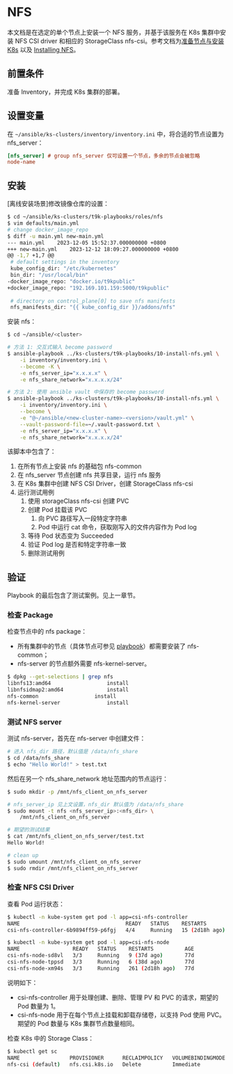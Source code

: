 # NFS

本文档是在选定的单个节点上安装一个 NFS 服务，并基于该服务在 K8s 集群中安装 NFS CSI driver 和相应的 StorageClass nfs-csi。参考文档为[准备节点与安装 K8s](../prepare-nodes-and-install-k8s.md) 以及 [Installing NFS](https://docs.google.com/document/d/1B9s4nx1chGsFaTby8YnVXHnCc8jblxaeBA2QUQZI-zA/edit#heading=h.er81k4h8wpj1)。

## 前置条件

准备 Inventory，并完成 K8s 集群的部署。

## 设置变量

在 `~/ansible/ks-clusters/inventory/inventory.ini` 中，将合适的节点设置为 nfs_server：

```ini
[nfs_server] # group nfs_server 仅可设置一个节点，多余的节点会被忽略
node-name
```

## 安装

[离线安装场景]修改镜像仓库的设置：

```bash
$ cd ~/ansible/ks-clusters/t9k-playbooks/roles/nfs
$ vim defaults/main.yml
# change docker_image_repo
$ diff -u main.yml new-main.yml 
--- main.yml	2023-12-05 15:52:37.000000000 +0800
+++ new-main.yml	2023-12-12 18:09:27.000000000 +0800
@@ -1,7 +1,7 @@
 # default settings in the inventory
 kube_config_dir: "/etc/kubernetes"
 bin_dir: "/usr/local/bin"
-docker_image_repo: "docker.io/t9kpublic"
+docker_image_repo: "192.169.101.159:5000/t9kpublic"
 
 # directory on control_plane[0] to save nfs manifests
 nfs_manifests_dir: "{{ kube_config_dir }}/addons/nfs"
```

安装 nfs：

```bash
$ cd ~/ansible/<cluster>

# 方法 1: 交互式输入 become password
$ ansible-playbook ../ks-clusters/t9k-playbooks/10-install-nfs.yml \
    -i inventory/inventory.ini \
    --become -K \
    -e nfs_server_ip="x.x.x.x" \
    -e nfs_share_network="x.x.x.x/24"

# 方法 2: 使用 ansible vault 中保存的 become password
$ ansible-playbook ../ks-clusters/t9k-playbooks/10-install-nfs.yml \
    -i inventory/inventory.ini \
    --become \
    -e "@~/ansible/<new-cluster-name>-<version>/vault.yml" \
    --vault-password-file=~/.vault-password.txt \
    -e nfs_server_ip="x.x.x.x" \
    -e nfs_share_network="x.x.x.x/24"
```

该脚本中包含了：
1. 在所有节点上安装 nfs 的基础包 nfs-common
1. 在 nfs_server 节点创建 nfs 共享目录，运行 nfs 服务
1. 在 K8s 集群中创建 NFS CSI Driver，创建 StorageClass nfs-csi
1. 运行测试用例
    1. 使用 storageClass nfs-csi 创建 PVC
    1. 创建 Pod 挂载该 PVC
        1. 向 PVC 路径写入一段特定字符串
        1. Pod 中运行 cat 命令，获取刚写入的文件内容作为 Pod log
    1. 等待 Pod 状态变为 Succeeded
    1. 验证 Pod log 是否和特定字符串一致
    1. 删除测试用例

## 验证

Playbook 的最后包含了测试案例。见上一章节。

### 检查 Package

检查节点中的 nfs package：

* 所有集群中的节点（具体节点可参见 <a target="_blank" rel="noopener noreferrer" href="https://github.com/t9k/ks-clusters/blob/master/t9k-playbooks/10-install-nfs.yml#L1">playbook</a>）都需要安装了 nfs-common；
* nfs-server 的节点额外需要 nfs-kernel-server。

```bash
$ dpkg --get-selections | grep nfs
libnfs13:amd64					install
libnfsidmap2:amd64				install
nfs-common					install
nfs-kernel-server				install
```

### 测试 NFS server

测试 nfs-server，首先在 nfs-server 中创建文件：

```bash
# 进入 nfs_dir 路径，默认值是 /data/nfs_share
$ cd /data/nfs_share
$ echo "Hello World!" > test.txt
```

然后在另一个 nfs_share_network 地址范围内的节点运行：

```bash
$ sudo mkdir -p /mnt/nfs_client_on_nfs_server

# nfs_server_ip 见上文设置，nfs_dir 默认值为 /data/nfs_share
$ sudo mount -t nfs <nfs_server_ip>:<nfs_dir> \
    /mnt/nfs_client_on_nfs_server

# 期望的测试结果
$ cat /mnt/nfs_client_on_nfs_server/test.txt
Hello World!

# clean up
$ sudo umount /mnt/nfs_client_on_nfs_server
$ sudo rmdir /mnt/nfs_client_on_nfs_server
```

### 检查 NFS CSI Driver

查看 Pod 运行状态：

```bash
$ kubectl -n kube-system get pod -l app=csi-nfs-controller
NAME                                  READY   STATUS    RESTARTS         AGE
csi-nfs-controller-6b9894ff59-p6fgj   4/4     Running   15 (2d18h ago)   27d

$ kubectl -n kube-system get pod -l app=csi-nfs-node
NAME                 READY   STATUS    RESTARTS          AGE
csi-nfs-node-sd8vl   3/3     Running   9 (37d ago)       77d
csi-nfs-node-tppsd   3/3     Running   6 (38d ago)       77d
csi-nfs-node-xm94s   3/3     Running   261 (2d18h ago)   77d
```

说明如下：

* csi-nfs-controller 用于处理创建、删除、管理 PV 和 PVC 的请求，期望的 Pod 数量为 1。
* csi-nfs-node 用于在每个节点上挂载和卸载存储卷，以支持 Pod 使用 PVC。期望的 Pod 数量与 K8s 集群节点数量相同。

检查 K8s 中的 Storage Class：

```bash
$ kubectl get sc
NAME                PROVISIONER      RECLAIMPOLICY   VOLUMEBINDINGMODE   ALLOWVOLUMEEXPANSION   AGE
nfs-csi (default)   nfs.csi.k8s.io   Delete          Immediate           false                  14d
```

